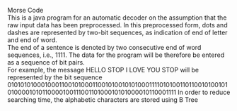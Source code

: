 Morse Code <br />
This is a java program for an automatic decoder on the assumption that the raw input data has been preprocessed. In this preprocessed form, dots and dashes are represented by two-bit sequences, as indication of end of letter and end of word. <br />
The end of a sentence is denoted by two consecutive end of word sequences, i.e., 1111. The data for the program will be therefore be entered as a sequence of bit pairs. <br />
For example, the message 
HELLO STOP I LOVE YOU STOP will be represented by the bit sequence 0101010100010001100101000110010100101010001111010100110110010100101010000101011000010011100110100010101000010110001111
In order to reduce searching time, the alphabetic characters are stored using B Tree 
